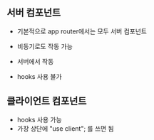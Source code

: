 
## 서버 컴포넌트

- 기본적으로 app router에서는 모두 서버 컴포넌트
- 비동기로도 작동 가능
- 서버에서 작동

- hooks 사용 불가

## 클라이언트 컴포넌트

- hooks 사용 가능
- 가장 상단에 "use client"; 를 쓰면 됨